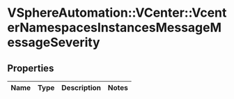 # VSphereAutomation::VCenter::VcenterNamespacesInstancesMessageMessageSeverity

## Properties
Name | Type | Description | Notes
------------ | ------------- | ------------- | -------------


